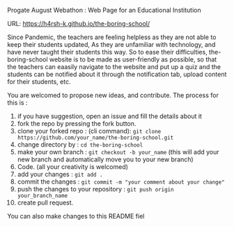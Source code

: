 Progate August Webathon : Web Page for an Educational Institution

URL: https://h4rsh-k.github.io/the-boring-school/

Since Pandemic, the teachers are feeling helpless as they are not able to keep their students updated,
As they are unfamiliar with technology, and have never taught their students this way. 
So to ease their difficulties, the-boring-school website is to be made as user-friendly as possible, so that 
the teachers can eaasily navigate to the website and put up a quiz and the students can be notified about it through the notification tab, upload content for their students, etc.

You are welcomed to propose new ideas, and contribute. The process for this is :
1. if you have suggestion, open an issue and fill the details about it
2. fork the repo by pressing the fork button.
3. clone your forked repo : (cli command): `git clone https://github.com/your_name/the-boring-school.git`
4. change directory by : `cd the-boring-school`
5. make your own branch : `git checkout -b your_name` (this will add your new branch and automatically move you to your new branch)
6. Code. (all your creativity is welcomed)
7. add your changes : `git add .`
8. commit the changes : `git commit -m "your comment about your change"`
9. push the changes to your repository : `git push origin your_branch_name`
10. create pull request.

You can also make changes to this README fiel
